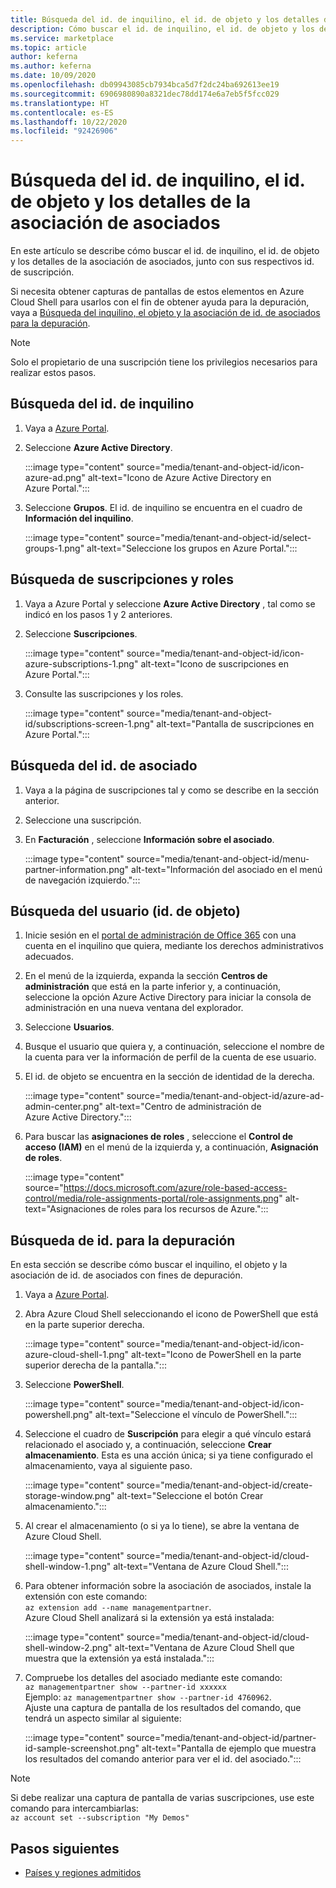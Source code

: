 ```yaml
---
title: Búsqueda del id. de inquilino, el id. de objeto y los detalles de la asociación de asociados en Azure Marketplace
description: Cómo buscar el id. de inquilino, el id. de objeto y los detalles de la asociación de asociados de un id. de suscripción en Azure Marketplace.
ms.service: marketplace
ms.topic: article
author: keferna
ms.author: keferna
ms.date: 10/09/2020
ms.openlocfilehash: db09943085cb7934bca5d7f2dc24ba692613ee19
ms.sourcegitcommit: 6906980890a8321dec78dd174e6a7eb5f5fcc029
ms.translationtype: HT
ms.contentlocale: es-ES
ms.lasthandoff: 10/22/2020
ms.locfileid: "92426906"
---
```

# <a name="find-tenant-id-object-id-and-partner-association-details"></a>Búsqueda del id. de inquilino, el id. de objeto y los detalles de la asociación de asociados

En este artículo se describe cómo buscar el id. de inquilino, el id. de objeto y los detalles de la asociación de asociados, junto con sus respectivos id. de suscripción.

Si necesita obtener capturas de pantallas de estos elementos en Azure Cloud Shell para usarlos con el fin de obtener ayuda para la depuración, vaya a [Búsqueda del inquilino, el objeto y la asociación de id. de asociados para la depuración](#find-ids-for-debugging).

>[!Note]
> Solo el propietario de una suscripción tiene los privilegios necesarios para realizar estos pasos.

## <a name="find-tenant-id"></a>Búsqueda del id. de inquilino

1. Vaya a [Azure Portal](https://ms.portal.azure.com/).
2. Seleccione **Azure Active Directory**.

    :::image type="content" source="media/tenant-and-object-id/icon-azure-ad.png" alt-text="Icono de Azure Active Directory en Azure Portal.":::

3. Seleccione **Grupos**. El id. de inquilino se encuentra en el cuadro de **Información del inquilino**.

    :::image type="content" source="media/tenant-and-object-id/select-groups-1.png" alt-text="Seleccione los grupos en Azure Portal.":::

## <a name="find-subscriptions-and-roles"></a>Búsqueda de suscripciones y roles

1. Vaya a Azure Portal y seleccione **Azure Active Directory** , tal como se indicó en los pasos 1 y 2 anteriores.
2. Seleccione **Suscripciones**.

    :::image type="content" source="media/tenant-and-object-id/icon-azure-subscriptions-1.png" alt-text="Icono de suscripciones en Azure Portal.":::

3. Consulte las suscripciones y los roles.

    :::image type="content" source="media/tenant-and-object-id/subscriptions-screen-1.png" alt-text="Pantalla de suscripciones en Azure Portal.":::

## <a name="find-partner-id"></a>Búsqueda del id. de asociado

1. Vaya a la página de suscripciones tal y como se describe en la sección anterior.
2. Seleccione una suscripción.
3. En **Facturación** , seleccione **Información sobre el asociado**.

    :::image type="content" source="media/tenant-and-object-id/menu-partner-information.png" alt-text="Información del asociado en el menú de navegación izquierdo.":::

## <a name="find-user-object-id"></a>Búsqueda del usuario (id. de objeto)

1. Inicie sesión en el [portal de administración de Office 365](https://portal.office.com/adminportal/home) con una cuenta en el inquilino que quiera, mediante los derechos administrativos adecuados.
2. En el menú de la izquierda, expanda la sección **Centros de administración** que está en la parte inferior y, a continuación, seleccione la opción Azure Active Directory para iniciar la consola de administración en una nueva ventana del explorador.
3. Seleccione **Usuarios**.
4. Busque el usuario que quiera y, a continuación, seleccione el nombre de la cuenta para ver la información de perfil de la cuenta de ese usuario.
5. El id. de objeto se encuentra en la sección de identidad de la derecha.

    :::image type="content" source="media/tenant-and-object-id/azure-ad-admin-center.png" alt-text="Centro de administración de Azure Active Directory.":::

6. Para buscar las **asignaciones de roles** , seleccione el **Control de acceso (IAM)** en el menú de la izquierda y, a continuación, **Asignación de roles**.

    :::image type="content" source="https://docs.microsoft.com/azure/role-based-access-control/media/role-assignments-portal/role-assignments.png" alt-text="Asignaciones de roles para los recursos de Azure.":::

## <a name="find-ids-for-debugging"></a>Búsqueda de id. para la depuración

En esta sección se describe cómo buscar el inquilino, el objeto y la asociación de id. de asociados con fines de depuración.

1. Vaya a [Azure Portal](https://ms.portal.azure.com/).
2. Abra Azure Cloud Shell seleccionando el icono de PowerShell que está en la parte superior derecha.

    :::image type="content" source="media/tenant-and-object-id/icon-azure-cloud-shell-1.png" alt-text="Icono de PowerShell en la parte superior derecha de la pantalla.":::

3. Seleccione **PowerShell**.

    :::image type="content" source="media/tenant-and-object-id/icon-powershell.png" alt-text="Seleccione el vínculo de PowerShell.":::

4. Seleccione el cuadro de **Suscripción** para elegir a qué vínculo estará relacionado el asociado y, a continuación, seleccione **Crear almacenamiento**. Esta es una acción única; si ya tiene configurado el almacenamiento, vaya al siguiente paso.

    :::image type="content" source="media/tenant-and-object-id/create-storage-window.png" alt-text="Seleccione el botón Crear almacenamiento.":::

5. Al crear el almacenamiento (o si ya lo tiene), se abre la ventana de Azure Cloud Shell.

    :::image type="content" source="media/tenant-and-object-id/cloud-shell-window-1.png" alt-text="Ventana de Azure Cloud Shell.":::

6. Para obtener información sobre la asociación de asociados, instale la extensión con este comando:<br>`az extension add --name managementpartner`.<br>Azure Cloud Shell analizará si la extensión ya está instalada:

    :::image type="content" source="media/tenant-and-object-id/cloud-shell-window-2.png" alt-text="Ventana de Azure Cloud Shell que muestra que la extensión ya está instalada.":::

7. Compruebe los detalles del asociado mediante este comando:<br>`az managementpartner show --partner-id xxxxxx`<br>Ejemplo: `az managementpartner show --partner-id 4760962`.<br>Ajuste una captura de pantalla de los resultados del comando, que tendrá un aspecto similar al siguiente:

    :::image type="content" source="media/tenant-and-object-id/partner-id-sample-screenshot.png" alt-text="Pantalla de ejemplo que muestra los resultados del comando anterior para ver el id. del asociado.":::

>[!NOTE]
>Si debe realizar una captura de pantalla de varias suscripciones, use este comando para intercambiarlas:<br>`az account set --subscription "My Demos"`

## <a name="next-steps"></a>Pasos siguientes

- [Países y regiones admitidos](sell-from-countries.md)